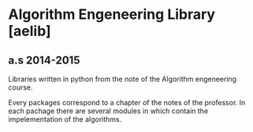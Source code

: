 # Algorithm Engeneering Library  [aelib]
## a.s 2014-2015

Libraries written in python from the note of the Algorithm engeneering course.

Every packages correspond to a chapter of the notes of the professor. In each pachage there are several modules in which contain the impelementation of the algorithms.

